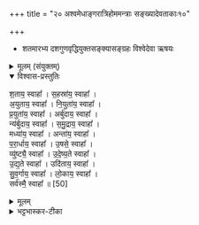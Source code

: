 +++
title = "२० अश्वमेधाङ्गरात्रिहोममन्त्राः सङ्ख्यादेवताकाः१०"

+++
- शतमारभ्य दशगुणवृद्धियुक्तसङ्क्यासङ्ग्रहः 
विश्वेदेवा ऋषयः
<details><summary>मूलम् (संयुक्तम्)</summary>

श॒ताय॒ स्वाहा॑ स॒हस्रा॑य॒ स्वाहा॒ऽयुता॑य॒ स्वाहा॑ नि॒युता॑य॒ स्वाहा᳚ प्र॒युता॑य॒ स्वाहाऽर्बु॑दाय॒ स्वाहा॒ न्य॑र्बुदाय॒ स्वाहा॑ समु॒द्राय॒ स्वाहा॒ मध्या॑य॒ स्वाहाऽन्ता॑य॒ स्वाहा॑ परा॒र्धाय॒ स्वाहो॒षसे॒ स्वाहा॒ व्यु॑ष्ट्यै॒ स्वाहो॑देष्य॒ते स्वाहो᳚द्य॒ते स्वाहोदि॑ताय॒ स्वाहा॑ सुव॒र्गाय॒ स्वाहा॑ लो॒काय॒ स्वाहा॒ सर्व॑स्मै॒ स्वाहा᳚ ॥ [50]  
</details>

<details open><summary>विश्वास-प्रस्तुतिः</summary>

श॒ताय॒ स्वाहा᳚ । स॒हस्रा॑य॒ स्वाहा᳚ ।  
अ॒युताय॒ स्वाहा᳚ । नि॒युता॑य॒ स्वाहा᳚ ।  
प्र॒युता॑य॒ स्वाहा᳚ । अर्बु॑दाय॒ स्वाहा᳚ ।  
न्य॑र्बुदाय॒ स्वाहा᳚ । स॒मु॒द्राय॒ स्वाहा᳚ ।  
मध्या॑य॒ स्वाहा᳚ । अन्ता॑य॒ स्वाहा᳚ ।  
प॒रा॒र्धाय॒ स्वाहा᳚ । उ॒षसे॒ स्वाहा᳚ ।  
व्यु॑ष्ट्यै॒ स्वाहा᳚ । उ॒दे॒ष्य॒ते स्वाहा᳚ ।  
उ॒द्य॒ते स्वाहा᳚ । उदि॑ताय॒ स्वाहा᳚ ।  
सु॒व॒र्गाय॒ स्वाहा᳚ । लो॒काय॒ स्वाहा᳚ ।  
सर्व॑स्मै॒ स्वाहा᳚ ॥ [50]
</details>

<details><summary>मूलम्</summary>

श॒ताय॒ स्वाहा᳚ । स॒हस्रा॑य॒ स्वाहा᳚ ।  
अ॒युताय॒ स्वाहा᳚ । नि॒युता॑य॒ स्वाहा᳚ ।  
प्र॒युता॑य॒ स्वाहा᳚ । अर्बु॑दाय॒ स्वाहा᳚ ।  
न्य॑र्बुदाय॒ स्वाहा᳚ । स॒मु॒द्राय॒ स्वाहा᳚ ।  
मध्या॑य॒ स्वाहा᳚ । अन्ता॑य॒ स्वाहा᳚ ।  
प॒रा॒र्धाय॒ स्वाहा᳚ । उ॒षसे॒ स्वाहा᳚ ।  
व्यु॑ष्ट्यै॒ स्वाहा᳚ । उ॒दे॒ष्य॒ते स्वाहा᳚ ।  
उ॒द्य॒ते स्वाहा᳚ । उदि॑ताय॒ स्वाहा᳚ ।  
सु॒व॒र्गाय॒ स्वाहा᳚ । लो॒काय॒ स्वाहा᳚ ।  
सर्व॑स्मै॒ स्वाहा᳚ ॥ [50]
</details>

<details><summary>भट्टभास्कर-टीका</summary>

अधुना परार्ध्यात् शतात् दशोत्तरस्थानावगाहिनीं संख्यावृद्धिं दर्शयति - शतायेति ॥ ननु पूर्वानुवाके सहस्रस्थाने प्रवेशिता संख्या, तत्किं शतग्रहणेन । दत्तमत्रोत्तरं - शताय स्वाहेत्यादि 'शतायुर्वै पुरुषश्शतवीर्यः' इति सर्वेष्वनुवाकेषु शतवती संख्येति । 'युतान्यण्यन्तानाम्' इति अयुतादीनां त्रयाणां मध्योदात्तत्वम् । न्यर्बुदाय । पूर्वपदप्रकृतिस्वरत्वम् । परस्यार्थं परार्धं समासान्तोदात्तत्वम् । अथ उषस इत्यादयः चतस्रः अनुदिते होतव्याः । उदितायेत्यादयश्च चतस्रः उदिते होतव्याः । 'अहोरात्रयोरव्यतिमोहाय'33 इति ब्राह्मागम् । तत्र उषःप्रभृतयः ब्रह्मणो रात्रिसन्ध्यवयवा इति । उदितादयः अहस्सन्ध्यवयवाः । प्रकाशः उषाः । व्युष्टिः उक्तप्रकाशः । उच्छ विवासे क्तिनि 'तादौ' इति गतेः प्रकृतिस्वरत्वम्, 'उदात्तस्वरितयोः' इत्युकारः स्वर्यते । उदेष्यते प्रारम्भोन्मुखाय ब्रह्मणोह्ने । 'शतुरनुमः' इति विभक्तेरुदात्तत्वम् । उद्यते प्रारभमाणाय । इणो यण्, पूर्ववद्विभक्तेरुदात्तत्वम्, उदिताय प्ररब्धाय अह्ने । 'गतिरनन्तरः' इति प्रकृतिस्वरत्वं कर्मण्यपि व्यत्ययेन । सुवरादित्यः, तद्गामिने अह्नो मध्याय, दीप्तादित्यत्वात् । लोकाय अह्ने । सर्वस्मै परतोपि महसे । सर्वत्र तत्कालाभिमानिनी संख्या गृह्यते ॥

इति भट्टभास्करमिश्रविरचिते यजुर्वेदभाष्ये ज्ञानयज्ञाख्ये सप्तमे काण्डे द्वितीयप्रश्ने विंशोनुवाकः ॥
समाप्तश्च प्रपाठकः ॥  

</details>